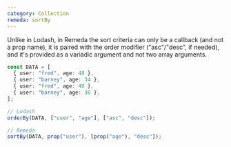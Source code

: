 ```yaml
---
category: Collection
remeda: sortBy
---
```


Unlike in Lodash, in Remeda the sort criteria can only be a callback (and not a
prop name), it is paired with the order modifier ("asc"/"desc", if needed), and
it's provided as a variadic argument and not two array arguments.

```ts
const DATA = [
  { user: "fred", age: 48 },
  { user: "barney", age: 34 },
  { user: "fred", age: 40 },
  { user: "barney", age: 36 },
];

// Lodash
orderBy(DATA, ["user", "age"], ["asc", "desc"]);

// Remeda
sortBy(DATA, prop("user"), [prop("age"), "desc"]);
```
